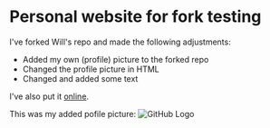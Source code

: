 # Personal website for fork testing

I've forked Will's repo and made the following adjustments: 
  * Added my own (profile) picture to the forked repo
  * Changed the profile picture in HTML
  * Changed and added some text
  
  I've also put it  [online](#).
  
  
  This was my added pofile picture:
![GitHub Logo](/assets/img/IMG_9945.jpg.png)



